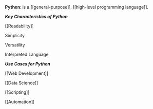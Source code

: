**Python**: is a [[general-purpose]], [[high-level programming language]].

***Key Characteristics of Python***

[[Readability]]

Simplicity

Versatility

Interpreted Language

***Use Cases for Python***

[[Web Development]]

[[Data Science]]

[[Scripting]]

[[Automation]]